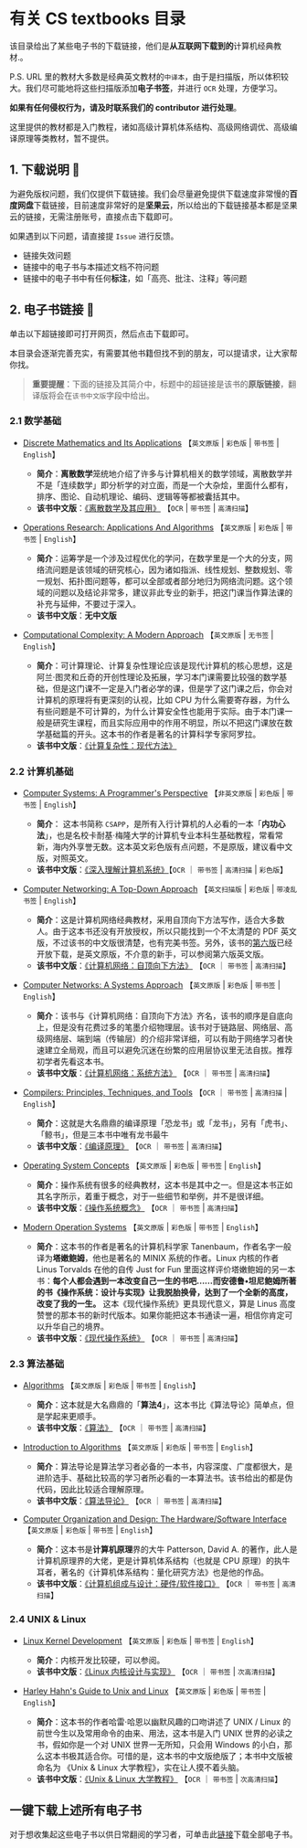 # 有关 CS textbooks 目录

该目录给出了某些电子书的下载链接，他们是**从互联网下载到的**计算机经典教材.。

P.S. URL 里的教材大多数是经典英文教材的`中译本`，由于是扫描版，所以体积较大。我们尽可能地将这些扫描版添加**电子书签**，并进行 `OCR` 处理，方便学习。

**如果有任何侵权行为，请及时联系我们的 contributor 进行处理**。

这里提供的教材都是入门教程，诸如高级计算机体系结构、高级网络调优、高级编译原理等类教材，暂不提供。

## 1. 下载说明 📖

为避免版权问题，我们仅提供下载链接。我们会尽量避免提供下载速度非常慢的**百度网盘**下载链接，目前速度非常好的是**坚果云**，所以给出的下载链接基本都是坚果云的链接，无需注册账号，直接点击下载即可。

如果遇到以下问题，请直接提 `Issue` 进行反馈。

- 链接失效问题
- 链接中的电子书与本描述文档不符问题
- 链接中的电子书中有任何**标注**，如「高亮、批注、注释」等问题

## 2. 电子书链接 🔗

单击以下超链接即可打开网页，然后点击下载即可。

本目录会逐渐完善充实，有需要其他书籍但找不到的朋友，可以提请求，让大家帮你找。

> **重要提醒**：下面的链接及其简介中，标题中的超链接是该书的**原版链接**，翻译版将会在`该书中文版`字段中给出。

### 2.1 数学基础

- [Discrete Mathematics and Its Applications](https://www.jianguoyun.com/p/De62RiwQw8vpBxjW778C) 【`英文原版` | `彩色版` | `带书签` | `English`】
  - **简介**：**离散数学**笼统地介绍了许多与计算机相关的数学领域，离散数学并不是「连续数学」即分析学的对立面，而是一个大杂烩，里面什么都有，排序、图论、自动机理论、编码、逻辑等等都被囊括其中。
  - **该书中文版**：[《离散数学及其应用》](https://www.jianguoyun.com/p/Db5xgJ0Qw8vpBxjU9b8C) 【`OCR` | `带书签` | `高清扫描`】

- [Operations Research: Applications And Algorithms](https://www.jianguoyun.com/p/DV4BcecQw8vpBxja8b8C) 【`英文原版` | `彩色版` | `带书签` | `English`】
  - **简介**：运筹学是一个涉及过程优化的学问，在数学里是一个大的分支，网络流问题是该领域的研究核心，因为诸如指派、线性规划、整数规划、零一规划、拓扑图问题等，都可以全部或者部分地归为网络流问题。这个领域的问题以及结论非常多，建议非此专业的新手，把这门课当作算法课的补充与延伸，不要过于深入。
  - **该书中文版**：**无中文版**

- [Computational Complexity: A Modern Approach](https://www.jianguoyun.com/p/DURROtYQw8vpBxicyqID) 【`英文原版` | `无书签` | `English`】
  - **简介**：可计算理论、计算复杂性理论应该是现代计算机的核心思想，这是阿兰·图灵和丘奇的开创性理论及拓展，学习本门课需要比较强的数学基础，但是这门课不一定是入门者必学的课，但是学了这门课之后，你会对计算机的原理将有更深刻的认视，比如 CPU 为什么需要寄存器，为什么有些问题是不可计算的，为什么计算安全性也能用于实际。由于本门课一般是研究生课程，而且实际应用中的作用不明显，所以不把这门课放在数学基础篇的开头。这本书的作者是著名的计算科学专家阿罗拉。
  - **该书中文版**：[《计算复杂性：现代方法》](https://www.jianguoyun.com/p/DZ4dq8EQw8vpBxi0yqID)

### 2.2 计算机基础

- [Computer Systems: A Programmer's Perspective](https://www.jianguoyun.com/p/DZNtLvUQw8vpBxjq9b8C) 【`非英文原版` | `彩色版` | `带书签` | `English`】
  - **简介**： 这本书简称 `CSAPP`，是所有入行计算机的人必看的一本「**内功心法**」，也是名校卡耐基·梅隆大学的计算机专业本科生基础教程，常看常新，海内外享誉无数。这本英文彩色版有点问题，不是原版，建议看中文版，对照英文。
  - **该书中文版**：[《深入理解计算机系统》](https://www.jianguoyun.com/p/Db1h9VEQw8vpBxiKu78C)【`OCR` ｜ `带书签` | `高清扫描` | `彩色版`】

- [Computer Networking: A Top-Down Approach](https://www.jianguoyun.com/p/DUCtZB4Qw8vpBxja9b8C) 【`英文扫描版` | `彩色版` | `带凌乱书签` | `English`】
  - **简介**：这是计算机网络经典教材，采用自顶向下方法写作，适合大多数人。由于这本书还没有开放授权，所以只能找到一个不太清楚的 PDF 英文版，不过该书的中文版很清楚，也有完美书签。另外，该书的[第六版](https://www.jianguoyun.com/p/DZDtkw0Qw8vpBxjd9b8C)已经开放下载，是英文原版，不介意的新手，可以参阅第六版英文版。
  - **该书中文版**：[《计算机网络：自顶向下方法》](https://www.jianguoyun.com/p/DdX2BsgQw8vpBxiBu78C) 【`OCR` ｜ `带书签` | `高清扫描`】

- [Computer Networks: A Systems Approach](https://www.jianguoyun.com/p/DRwN8d0Qw8vpBxil1sEC) 【`英文原版` | `彩色版` | `带书签` | `English`】
  - **简介**：该书与《计算机网络：自顶向下方法》齐名，该书的顺序是自底向上，但是没有花费过多的笔墨介绍物理层。该书对于链路层、网络层、高级网络层、端到端（传输层）的介绍非常详细，可以有助于网络学习者快速建立全局观，而且可以避免沉迷在纷繁的应用层协议里无法自拔。推荐初学者先看这本书。
  - **该书中文版**：[《计算机网络：系统方法》](https://www.jianguoyun.com/p/DUG0DlkQw8vpBxir1sEC) 【`OCR` ｜ `带书签` | `高清扫描`】

- [Compilers: Principles, Techniques, and Tools](https://www.jianguoyun.com/p/DUuGuLwQw8vpBxj_7r8C) 【`OCR` ｜ `带书签` | `高清扫描` | `English`】
  - **简介**：这就是大名鼎鼎的编译原理「恐龙书」或「龙书」，另有「虎书」、「鲸书」，但是三本书中唯有龙书最牛
  - **该书中文版**：[《编译原理》](https://www.jianguoyun.com/p/DYcKwz8Qw8vpBxib778C) 【`OCR` ｜ `带书签` | `高清扫描`】

- [Operating System Concepts](https://www.jianguoyun.com/p/DSZjOi4Qw8vpBxiL58AC) 【`英文原版` | `彩色版` | `带书签` | `English`】
  - **简介**：操作系统有很多的经典教材，这本书是其中之一。但是这本书正如其名字所示，着重于概念，对于一些细节和举例，并不是很详细。
  - **该书中文版**：[《操作系统概念》](https://www.jianguoyun.com/p/DQmmdU0Qw8vpBxjS9b8C) 【`OCR` ｜ `带书签` | `高清扫描`】

- [Modern Operation Systems](https://www.jianguoyun.com/p/DRyL2UoQw8vpBxiny6ID) 【`英文原版` | `彩色版` | `带书签` | `English`】
  - **简介**：这本书的作者是著名的计算机科学家 Tanenbaum，作者名字一般译为**塔嫩鲍姆**，他也是著名的 MINIX 系统的作者。Linux 内核的作者 Linus Torvalds 在他的自传 Just for Fun 里面这样评价塔嫩鲍姆的另一本书：**每个人都会遇到一本改变自己一生的书吧......而安德鲁•坦尼鲍姆所著的书《操作系统：设计与实现》让我脱胎换骨，达到了一个全新的高度，改变了我的一生。** 这本《现代操作系统》更具现代意义，算是 Linus 高度赞誉的那本书的新时代版本。如果你能把这本书通读一遍，相信你肯定可以升华自己的境界。
  - **该书中文版**：[《现代操作系统》](https://www.jianguoyun.com/p/DRyL2UoQw8vpBxiny6ID) 【`OCR` ｜ `带书签` | `高清扫描`】

### 2.3 算法基础

- [Algorithms](https://www.jianguoyun.com/p/DbNnXs4Qw8vpBxii8L8C) 【`英文原版` | `彩色版` | `带书签` | `English`】
  - **简介**：这本就是大名鼎鼎的「**算法4**」，这本书比《算法导论》简单点，但是学起来更顺手。
  - **该书中文版**：[《算法》](https://www.jianguoyun.com/p/DT3Yb9MQw8vpBxjQ9b8C) 【`OCR` ｜ `带书签` | `高清扫描`】

- [Introduction to Algorithms](https://www.jianguoyun.com/p/DXRAqz8Qw8vpBxixwcAC) 【`英文原版` | `彩色版` | `带书签` | `English`】
  - **简介**：算法导论是算法学习者必备的一本书，内容深度、广度都很大，是进阶选手、基础比较高的学习者所必看的一本算法书。该书给出的都是伪代码，因此比较适合理解原理。
  - **该书中文版**：[《算法导论》](https://www.jianguoyun.com/p/DXcUigkQw8vpBxj3wcAC) 【`OCR` ｜ `带书签` | `高清扫描`】

- [Computer Organization and Design: The Hardware/Software Interface](https://www.jianguoyun.com/p/DUfuk3kQw8vpBxj2tsAC) 【`英文原版` | `彩色版` | `带书签` | `English`】
  - **简介**：这本书是**计算机原理**界的大牛 Patterson, David A. 的著作，此人是计算机原理界的大佬，更是计算机体系结构（也就是 CPU 原理）的执牛耳者，著名的《计算机体系结构：量化研究方法》也是他的作品。
  - **该书中文版**：[《计算机组成与设计：硬件/软件接口》](https://www.jianguoyun.com/p/DbBUjXwQw8vpBxiVt8AC) 【`OCR` ｜ `带书签` | `高清扫描`】

### 2.4 UNIX & Linux

- [Linux Kernel Development](https://www.jianguoyun.com/p/DY_KQF4Qw8vpBxil8r8C) 【`英文原版` | `彩色版` | `带书签` | `English`】
  - **简介**：内核开发比较硬，可以参阅。
  - **该书中文版**：[《Linux 内核设计与实现》](https://www.jianguoyun.com/p/DdSPIZ8Qw8vpBxjNtcAC) 【`OCR` ｜ `带书签` | `次高清扫描`】

- [Harley Hahn's Guide to Unix and Linux](https://www.jianguoyun.com/p/Dfhu0twQw8vpBxiI878C) 【`英文原版` | `彩色版` | `带书签` | `English`】
  - **简介**：这本书的作者哈雷·哈恩以幽默风趣的口吻讲述了 UNIX / Linux 的前世今生以及常用命令的由来、用法，这本书是入门 UNIX 世界的必读之书，假如你是一个对 UNIX 世界一无所知，只会用 Windows 的小白，那么这本书极其适合你。可惜的是，这本书的中文版绝版了；本书中文版被命名为 《Unix & Linux 大学教程》，实在让人摸不着头脑。
  - **该书中文版**：[《Unix & Linux 大学教程》](https://www.jianguoyun.com/p/DaKwaxkQw8vpBxic878C) 【`OCR` ｜ `带书签` | `次高清扫描`】

## 一键下载上述所有电子书

对于想收集起这些电子书以供日常翻阅的学习者，可单击此[链接](https://www.jianguoyun.com/p/DZFIE0YQw8vpBxi21sEC)下载全部电子书。
